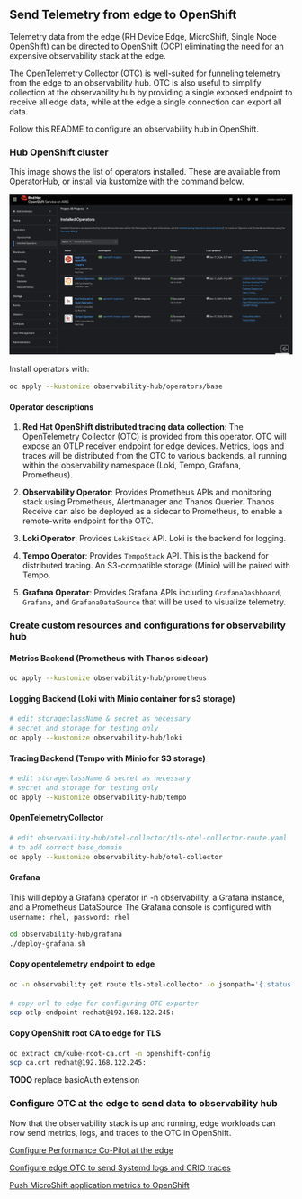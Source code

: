 ## Send Telemetry from edge to OpenShift

Telemetry data from the edge (RH Device Edge, MicroShift, Single Node OpenShift) can be directed to OpenShift (OCP)
eliminating the need for an expensive observability stack at the edge.

The OpenTelemetry Collector (OTC) is well-suited for funneling telemetry from the edge to an observability hub.
OTC is also useful to simplify collection at the observability hub by providing a single exposed endpoint to
receive all edge data, while at the edge a single connection can export all data.

Follow this README to configure an observability hub in OpenShift.

### Hub OpenShift cluster

This image shows the list of operators installed. These are available from OperatorHub, or install via kustomize with the command below.

![Installed operators](../images/hub-installed-operators.png)

Install operators with:

```bash
oc apply --kustomize observability-hub/operators/base
```

#### Operator descriptions

1. **Red Hat OpenShift distributed tracing data collection**: The OpenTelemetry Collector (OTC) is provided from this operator. OTC will expose
an OTLP receiver endpoint for edge devices. Metrics, logs and traces will be distributed from the OTC to various backends, all running
within the observability namespace (Loki, Tempo, Grafana, Prometheus).

2. **Observability Operator**: Provides Prometheus APIs and monitoring stack using Prometheus, Alertmanager and Thanos Querier.
Thanos Receive can also be deployed as a sidecar to Prometheus, to enable a remote-write endpoint for the OTC.

3. **Loki Operator**: Provides `LokiStack` API. Loki is the backend for logging.

4. **Tempo Operator**: Provides `TempoStack` API. This is the backend for distributed tracing. An S3-compatible storage (Minio) will be paired with Tempo.

5. **Grafana Operator**: Provides Grafana APIs including `GrafanaDashboard`, `Grafana`, and `GrafanaDataSource` that will be used to visualize telemetry.

### Create custom resources and configurations for observability hub

#### Metrics Backend (Prometheus with Thanos sidecar)

```bash
oc apply --kustomize observability-hub/prometheus
```

#### Logging Backend (Loki with Minio container for s3 storage)

```bash
# edit storageclassName & secret as necessary
# secret and storage for testing only
oc apply --kustomize observability-hub/loki
```

#### Tracing Backend (Tempo with Minio for S3 storage)

```bash
# edit storageclassName & secret as necessary
# secret and storage for testing only
oc apply --kustomize observability-hub/tempo
```

#### OpenTelemetryCollector

```bash
# edit observability-hub/otel-collector/tls-otel-collector-route.yaml
# to add correct base_domain
oc apply --kustomize observability-hub/otel-collector
```

#### Grafana 

This will deploy a Grafana operator in -n observability, a Grafana instance, and a Prometheus DataSource
The Grafana console is configured with `username: rhel, password: rhel`

```bash
cd observability-hub/grafana
./deploy-grafana.sh
```

#### Copy opentelemetry endpoint to edge

```bash
oc -n observability get route tls-otel-collector -o jsonpath='{.status.ingress[*].host}' > otlp-endpoint

# copy url to edge for configuring OTC exporter
scp otlp-endpoint redhat@192.168.122.245:
```

#### Copy OpenShift root CA to edge for TLS

```bash
oc extract cm/kube-root-ca.crt -n openshift-config
scp ca.crt redhat@192.168.122.245:
```

**TODO** replace basicAuth extension

### Configure OTC at the edge to send data to observability hub

Now that the observability stack is up and running, edge workloads can now send metrics, logs, and traces to the OTC in OpenShift.

[Configure Performance Co-Pilot at the edge](../edge/edge-pcp-to-ocp/README.md)

[Configure edge OTC to send Systemd logs and CRIO traces](../edge/otel-collector-infra/README.md)

[Push MicroShift application metrics to OpenShift](../edge/sample-app/kepler/README.md)

